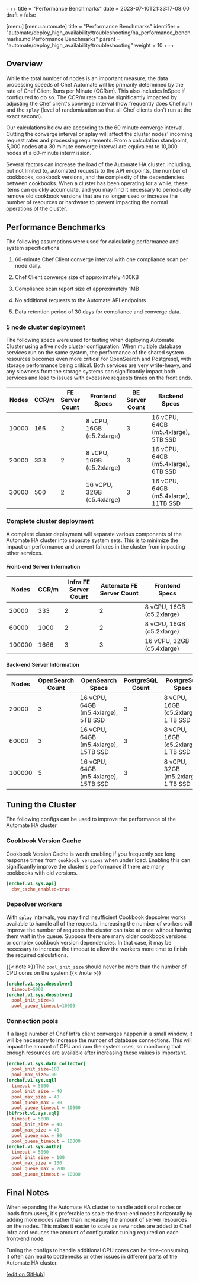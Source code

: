 +++
title = "Performance Benchmarks"
date = 2023-07-10T21:33:17-08:00
draft = false

[menu]
  [menu.automate]
    title = "Performance Benchmarks"
    identifier = "automate/deploy_high_availability/troubleshooting/ha_performance_benchmarks.md Performance Benchmarks"
    parent = "automate/deploy_high_availability/troubleshooting"
    weight = 10
+++

## Overview

While the total number of nodes is an important measure, the data processing speeds of Chef Automate will be primarily determined by the rate of Chef Client Runs per Minute (CCR/m).  This also includes InSpec if configured to do so. The CCR/m rate can be significantly impacted by adjusting the Chef client's converge interval (how frequently does Chef run) and the `splay` (level of randomization so that all Chef clients don't run at the exact second).

Our calculations below are according to the 60 minute converge interval. Cutting the converge interval or splay will affect the cluster nodes' incoming request rates and processing requirements. From a calculation standpoint, 5,000 nodes at a 30 minute converge interval are equivalent to 10,000 nodes at a 60-minute intermission.

Several factors can increase the load of the Automate HA cluster, including, but not limited to, automated requests to the API endpoints, the number of cookbooks, cookbook versions, and the complexity of the dependencies between cookbooks. When a cluster has been operating for a while, these items can quickly accumulate, and you may find it necessary to periodically remove old cookbook versions that are no longer used or increase the number of resources or hardware to prevent impacting the normal operations of the cluster.

## Performance Benchmarks

The following assumptions were used for calculating performance and system specifications

1. 60-minute Chef Client converge interval with one compliance scan per node daily.

1. Chef Client converge size of approximately 400KB

1. Compliance scan report size of approximately 1MB

1. No additional requests to the Automate API endpoints

1. Data retention period of 30 days for compliance and converge data.

### 5 node cluster deployment

The following specs were used for testing when deploying Automate Cluster using a five node cluster configuration. When multiple database services run on the same system, the performance of the shared system resources becomes even more critical for OpenSearch and Postgresql, with storage performance being critical. Both services are very write-heavy, and any slowness from the storage systems can significantly impact both services and lead to issues with excessive requests times on the front ends.

| Nodes  | CCR/m | FE Server Count | Frontend Specs                        | BE Server Count | Backend Specs              |
|--------|-------|-----------------|---------------------------------------|-----------------|----------------------------|
| 10000  | 166   | 2               | 8 vCPU, 16GB (c5.2xlarge)  | 3               | 16 vCPU, 64GB (m5.4xlarge), 5TB SSD  |
| 20000  | 333   | 2               | 8 vCPU, 16GB (c5.2xlarge)  | 3               | 16 vCPU, 64GB (m5.4xlarge), 6TB SSD  |
| 30000  | 500   | 2               | 16 vCPU, 32GB (c5.4xlarge) | 3               | 16 vCPU, 64GB (m5.4xlarge), 11TB SSD |

### Complete cluster deployment

A complete cluster deployment will separate various components of the Automate HA cluster into separate system sets. This is to minimize the impact on performance and prevent failures in the cluster from impacting other services.

#### Front-end Server Information

| Nodes  | CCR/m | Infra FE Server Count | Automate FE Server Count | Frontend Specs             |
|--------|-------|-----------------------|--------------------------|----------------------------|
| 20000  | 333   | 2                     | 2                        | 8 vCPU, 16GB (c5.2xlarge)  |  
| 60000  | 1000  | 2                     | 2                        | 8 vCPU, 16GB (c5.2xlarge)  |
| 100000 | 1666  | 3                     | 3                        | 16 vCPU, 32GB (c5.4xlarge) |

#### Back-end Server Information

| Nodes  | OpenSearch Count | OpenSearch Specs                     | PostgreSQL Count | PostgreSQL Specs          |
|--------|------------------|--------------------------------------|------------------|---------------------------|
| 20000  | 3                | 16 vCPU, 64GB (m5.4xlarge), 5TB SSD  | 3                | 8 vCPU, 16GB (c5.2xlarge), 1 TB SSD | 
| 60000  | 3                | 16 vCPU, 64GB (m5.4xlarge), 15TB SSD | 3                | 8 vCPU, 16GB (c5.2xlarge), 1 TB SSD |
| 100000 | 5                | 16 vCPU, 64GB (m5.4xlarge), 15TB SSD | 3                | 8 vCPU, 32GB (m5.2xlarge), 1 TB SSD |

## Tuning the Cluster

The following configs can be used to improve the performance of the Automate HA cluster

### Cookbook Version Cache

Cookbook Version Cache is worth enabling if you frequently see long response times from `cookbook_versions` when under load. Enabling this can significantly improve the cluster's performance if there are many cookbooks with old versions.

```toml
[erchef.v1.sys.api]
  cbv_cache_enabled=true
```

### Depsolver workers

With `splay` intervals, you may find insufficient Cookbook depsolver works available to handle all of the requests. Increasing the number of workers will improve the number of requests the cluster can take at once without having them wait in the queue. Suppose there are many older cookbook versions or complex cookbook version dependencies. In that case, it may be necessary to increase the timeout to allow the workers more time to finish the required calculations.

{{< note >}}The `pool_init_size` should never be more than the number of CPU cores on the system.{{< /note >}}

```toml
[erchef.v1.sys.depsolver]
  timeout=5000
[erchef.v1.sys.depsolver]
  pool_init_size=8
  pool_queue_timeout=10000
```

### Connection pools

If a large number of Chef Infra client converges happen in a small window, it will be necessary to increase the number of database connections. This will impact the amount of CPU and ram the system uses, so monitoring that enough resources are available after increasing these values is important.

```toml
[erchef.v1.sys.data_collector]
  pool_init_size=100
  pool_max_size=100
[erchef.v1.sys.sql]
  timeout = 5000
  pool_init_size = 40
  pool_max_size = 40
  pool_queue_max = 80
  pool_queue_timeout = 10000
[bifrost.v1.sys.sql]
  timeout = 5000
  pool_init_size = 40
  pool_max_size = 40
  pool_queue_max = 80
  pool_queue_timeout = 10000
[erchef.v1.sys.authz]
  timeout = 5000
  pool_init_size = 100
  pool_max_size = 100
  pool_queue_max = 200
  pool_queue_timeout = 10000
```

## Final Notes

When expanding the Automate HA cluster to handle additional nodes or loads from users, it's preferable to scale the front-end nodes horizontally by adding more nodes rather than increasing the amount of server resources on the nodes. This makes it easier to scale as new nodes are added to Chef Infra and reduces the amount of configuration tuning required on each front-end node. 

Tuning the configs to handle additional CPU cores can be time-consuming. It often can lead to bottlenecks or other issues in different parts of the Automate HA cluster.

[\[edit on GitHub\]](https://github.com/chef/automate/blob/main/components/docs-chef-io/content/automate/ha_performance_benchmarks.md)
